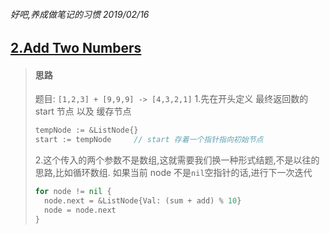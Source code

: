 ###### 好吧,养成做笔记的习惯 2019/02/16

## [2.Add Two Numbers](https://leetcode.com/problems/add-two-numbers/submissions/)

> #### 思路
> 题目: `[1,2,3] + [9,9,9] -> [4,3,2,1]`
> 1.先在开头定义 最终返回数的 start 节点 以及 缓存节点
> ```go
> tempNode := &ListNode{}
> start := tempNode     // start 存着一个指针指向初始节点
> ```
> 2.这个传入的两个参数不是数组,这就需要我们换一种形式结题,不是以往的思路,比如循环数组.
> 如果当前 node 不是`nil`空指针的话,进行下一次迭代
> ```go
> for node != nil {
>   node.next = &ListNode{Val: (sum + add) % 10}
>   node = node.next                        
> }
> ```




